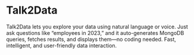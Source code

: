 # Talk2Data
Talk2Data lets you explore your data using natural language or voice. Just ask questions like “employees in 2023,” and it auto-generates MongoDB queries, fetches results, and displays them—no coding needed. Fast, intelligent, and user-friendly data interaction.

